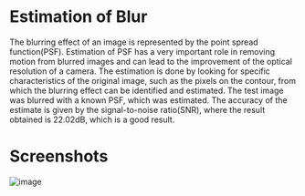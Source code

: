 # Estimation of Blur
The blurring effect of an image is represented by the point spread function(PSF). Estimation of PSF has a very important role in removing motion from blurred images and can lead to the improvement of the optical resolution of a camera. The estimation is done by looking for specific characteristics of the original image, such as the pixels on the contour, from which the blurring effect can be identified and estimated. The test image was blurred with a known PSF, which was estimated. The accuracy of the estimate is given by the signal-to-noise ratio(SNR), where the result obtained is 22.02dB, which is a good result.

# Screenshots
![image](https://github.com/SilviuAlexandru/BlurEstimation/assets/119167365/4979ab74-5aae-4106-9480-51abf7624f7f)



